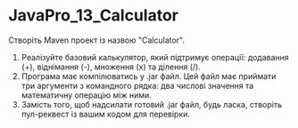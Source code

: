 # JavaPro_13_Calculator
Створіть Maven проект із назвою "Calculator".  
1. Реалізуйте базовий калькулятор, який підтримує операції: додавання (+), віднімання (-), множення (x) та ділення (/).  
2. Програма має компілюватись у .jar файл. Цей файл має приймати три аргументи з командного рядка: два числові значення та математичну операцію між ними.  
3. Замість того, щоб надсилати готовий .jar файл, будь ласка, створіть пул-реквест із вашим кодом для перевірки.

